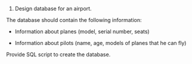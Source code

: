 1. Design database for an airport.

The database should contain the following information:

- Information about planes (model, serial number, seats)

- Information about pilots (name, age, models of planes that he can fly)

Provide SQL script to create the database.
